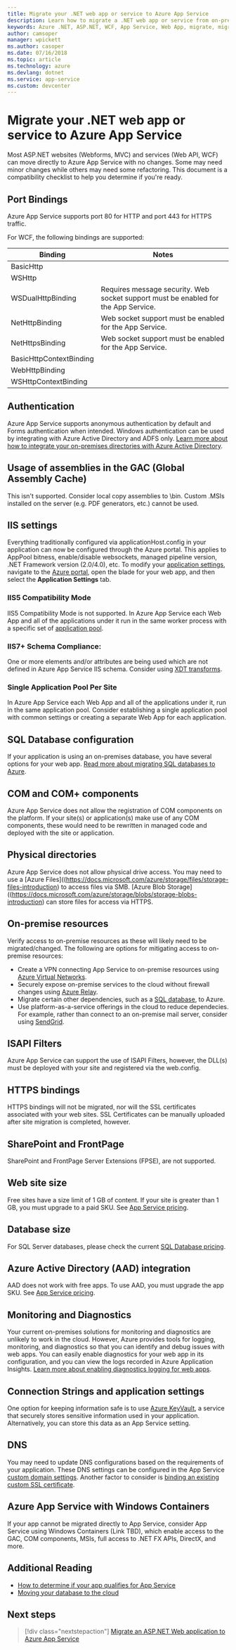 ```yaml
---
title: Migrate your .NET web app or service to Azure App Service
description: Learn how to migrate a .NET web app or service from on-premises to Azure App Service.
keywords: Azure .NET, ASP.NET, WCF, App Service, Web App, migrate, migration
author: camsoper
manager: wpickett
ms.author: casoper
ms.date: 07/16/2018
ms.topic: article
ms.technology: azure
ms.devlang: dotnet
ms.service: app-service
ms.custom: devcenter
---
```


# Migrate your .NET web app or service to Azure App Service 

Most ASP.NET websites (Webforms, MVC) and services (Web API, WCF) can move directly to Azure App Service with no changes. Some may need minor changes while others may need some refactoring. This document is a compatibility checklist to help you determine if you're ready.

## Port Bindings

Azure App Service supports port 80 for HTTP and port 443 for HTTPS traffic.

For WCF, the following bindings are supported:

Binding | Notes
--------|--------
BasicHttp | 
WSHttp | 
WSDualHttpBinding | Requires message security. Web socket support must be enabled for the App Service.
NetHttpBinding | Web socket support must be enabled for the App Service.
NetHttpsBinding | Web socket support must be enabled for the App Service.
BasicHttpContextBinding |
WebHttpBinding |
WSHttpContextBinding |

## Authentication

Azure App Service supports anonymous authentication by default and Forms authentication when intended. Windows authentication can be used by integrating with Azure Active Directory and ADFS only. [Learn more about how to integrate your on-premises directories with Azure Active Directory](https://docs.microsoft.com/azure/active-directory/connect/active-directory-aadconnect).

## Usage of assemblies in the GAC (Global Assembly Cache) 

This isn't supported. Consider local copy assemblies to \bin. Custom .MSIs installed on the server (e.g. PDF generators, etc.) cannot be used.  

## IIS settings
Everything traditionally configured via applicationHost.config in your application can now be configured through the Azure portal. This applies to AppPool bitness, enable/disable websockets, managed pipeline version, .NET Framework version (2.0/4.0), etc. To modify your [application settings](https://docs.microsoft.com/azure/app-service/web-sites-configure), navigate to the [Azure portal](https://portal.azure.com), open the blade for your web app, and then select the **Application Settings** tab.

### IIS5 Compatibility Mode
IIS5 Compatibility Mode is not supported. In Azure App Service each Web App and all of the applications under it run in the same worker process with a specific set of [application pool](http://technet.microsoft.com/en-us/library/cc735247(v=WS.10).aspx).

### IIS7+ Schema Compliance:  
One or more elements and/or attributes are being used which are not defined in Azure App Service IIS schema. Consider using [XDT transforms](http://azure.microsoft.com/documentation/articles/web-sites-transform-extend/).

### Single Application Pool Per Site  
In Azure App Service each Web App and all of the applications under it, run in the same application pool. Consider establishing a single application pool with common settings or creating a separate Web App for each application.

## SQL Database configuration
If your application is using an on-premises database, you have several options for your web app. [Read more about migrating SQL databases to Azure](https://go.microsoft.com/fwlink/?linkid=863217).

## COM and COM+ components  
Azure App Service does not allow the registration of COM components on the platform. If your site(s) or application(s) make use of any COM components, these would need to be rewritten in managed code and deployed with the site or application.  

## Physical directories 
Azure App Service does not allow physical drive access. You may need to use a [Azure Files]((https://docs.microsoft.com/azure/storage/files/storage-files-introduction) to access files via SMB. [Azure Blob Storage]((https://docs.microsoft.com/azure/storage/blobs/storage-blobs-introduction) can store files for access via HTTPS. 

## On-premise resources

Verify access to on-premise resources as these will likely need to be migrated/changed. The following are options for mitigating access to on-premise resources:

* Create a VPN connecting App Service to on-premise resources using [Azure Virtual Networks](https://docs.microsoft.com/en-us/azure/app-service/web-sites-integrate-with-vnet).
* Securely expose on-premise services to the cloud without firewall changes using [Azure Relay](https://docs.microsoft.com/en-us/azure/service-bus-relay/relay-what-is-it).
* Migrate certain other dependencies, such as a [SQL database](https://docs.microsoft.com/azure/sql-database/sql-database-cloud-migrate), to Azure.
* Use platform-as-a-service offerings in the cloud to reduce dependecies. For example, rather than connect to an on-premise mail server, consider using [SendGrid](https://docs.microsoft.com/en-us/azure/sendgrid-dotnet-how-to-send-email). 

## ISAPI Filters  
Azure App Service can support the use of ISAPI Filters, however, the DLL(s) must be deployed with your site and registered via the web.config.  

## HTTPS bindings  
HTTPS bindings will not be migrated, nor will the SSL certificates associated with your web sites. SSL Certificates can be manually uploaded after site migration is completed, however.  

## SharePoint and FrontPage 
SharePoint and FrontPage Server Extensions (FPSE), are not supported.

## Web site size  
Free sites have a size limit of 1 GB of content. If your site is greater than 1 GB, you must upgrade to a paid SKU. See [App Service pricing](https://azure.microsoft.com/pricing/details/app-service/windows/). 

## Database size  
For SQL Server databases, please check the current [SQL Database pricing](http://azure.microsoft.com/pricing/details/sql-database).  

## Azure Active Directory (AAD) integration  
AAD does not work with free apps. To use AAD, you must upgrade the app SKU. See [App Service pricing](https://azure.microsoft.com/pricing/details/app-service/windows/).

## Monitoring and Diagnostics
Your current on-premises solutions for monitoring and diagnostics are unlikely to work in the cloud. However, Azure provides tools for logging, monitoring, and diagnostics so that you can identify and debug issues with web apps. You can easily enable diagnostics for your web app in its configuration, and you can view the logs recorded in Azure Application Insights. [Learn more about enabling diagnostics logging for web apps](https://docs.microsoft.com/azure/app-service/web-sites-enable-diagnostic-log).

## Connection Strings and application settings
One option for keeping information safe is to use [Azure KeyVault](https://docs.microsoft.com/azure/key-vault/), a service that securely stores sensitive information used in your application. Alternatively, you can store this data as an App Service setting.

## DNS
You may need to update DNS configurations based on the requirements of your application. These DNS settings can be configured in the App Service [custom domain settings](https://docs.microsoft.com/azure/app-service/app-service-web-tutorial-custom-domain). Another factor to consider is [binding an existing custom SSL certificate](https://docs.microsoft.com/azure/app-service/app-service-web-tutorial-custom-ssl).

## Azure App Service with Windows Containers

If your app cannot be migrated directly to App Service, consider App Service using Windows Containers (Link TBD), which enable access to the GAC, COM components, MSIs, full access to .NET FX APIs, DirectX, and more.

## Additional Reading

* [How to determine if your app qualifies for App Service](https://azure.microsoft.com/downloads/migration-assistant/)
* [Moving your database to the cloud](https://go.microsoft.com/fwlink/?linkid=863217)

## Next steps

> [!div class="nextstepaction"]
> [Migrate an ASP.NET Web application to Azure App Service](https://aka.ms/azure-webapp-migrate)
